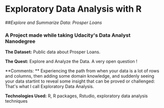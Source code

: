 # Exploratory Data Analysis with R

##*Explore and Summarize Data: Prosper Loans*

### A Project made while taking Udacity's Data Analyst Nanodegree

**The Dataset:** Public data about Prosper Loans.

**The Quest:** Explore and Analyze the Data. A very open question !

**Comments: ** Experiencing the path from when your data is a lot of rows and columns, then adding some domain knowledge, and suddenly seeing your data startint to reveal some insight that can be proved or challenged: That's what I call Exploratory Data Analysis.

**Technologies Used:** R, R packages, Rstudio, exploratory data analysis techniques
